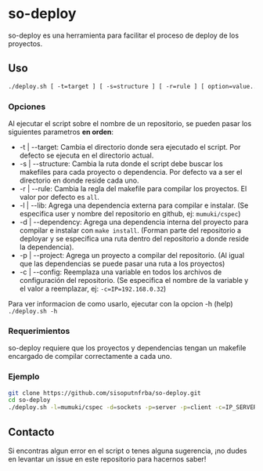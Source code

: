 # so-deploy

so-deploy es una herramienta para facilitar el proceso de deploy de los proyectos.

## Uso

```txt
./deploy.sh [ -t=target ] [ -s=structure ] [ -r=rule ] [ option=value... ] repository
```

### Opciones

Al ejecutar el script sobre el nombre de un repositorio, se pueden pasar los siguientes parametros **en orden**:

* -t | --target: Cambia el directorio donde sera ejecutado el script. Por defecto se ejecuta en el directorio actual.
* -s | --structure: Cambia la ruta donde el script debe buscar los makefiles para cada proyecto o dependencia. Por defecto va a ser el directorio en donde reside cada uno.
* -r | --rule: Cambia la regla del makefile para compilar los proyectos. El valor por defecto es `all`.
* -l | --lib: Agrega una dependencia externa para compilar e instalar. (Se especifica user y nombre del repositorio en github, ej: `mumuki/cspec`)
* -d | --dependency: Agrega una dependencia interna del proyecto para compilar e instalar con `make install`. (Forman parte del repositorio a deployar y se especifica una ruta dentro del repositorio a donde reside la dependencia).
* -p | --project: Agrega un proyecto a compilar del repositorio. (Al igual que las dependencias se puede pasar una ruta a los proyectos)
* -c | --config: Reemplaza una variable en todos los archivos de configuración del repositorio. (Se especifica el nombre de la variable y el valor a reemplazar, ej: `-c=IP=192.168.0.32`)

Para ver informacion de como usarlo, ejecutar con la opcion -h (help) `./deploy.sh -h`

### Requerimientos

so-deploy requiere que los proyectos y dependencias tengan un makefile encargado de compilar correctamente a cada uno.

### Ejemplo

```sh
git clone https://github.com/sisoputnfrba/so-deploy.git
cd so-deploy
./deploy.sh -l=mumuki/cspec -d=sockets -p=server -p=client -c=IP_SERVER=192.168.0.32 tp-2022-1c-ejemplo
```

## Contacto

Si encontras algun error en el script o tenes alguna sugerencia, ¡no dudes en levantar un issue en este repositorio para hacernos saber!
